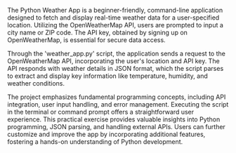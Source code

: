 The Python Weather App is a beginner-friendly, command-line application designed to fetch and display real-time weather data for a user-specified location. Utilizing the OpenWeatherMap API, users are prompted to input a city name or ZIP code. The API key, obtained by signing up on OpenWeatherMap, is essential for secure data access.

Through the 'weather_app.py' script, the application sends a request to the OpenWeatherMap API, incorporating the user's location and API key. The API responds with weather details in JSON format, which the script parses to extract and display key information like temperature, humidity, and weather conditions.

The project emphasizes fundamental programming concepts, including API integration, user input handling, and error management. Executing the script in the terminal or command prompt offers a straightforward user experience. This practical exercise provides valuable insights into Python programming, JSON parsing, and handling external APIs. Users can further customize and improve the app by incorporating additional features, fostering a hands-on understanding of Python development.
